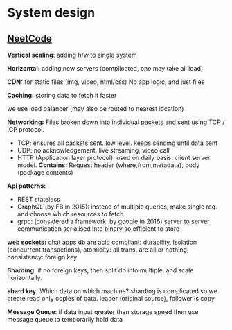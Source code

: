 # System design

## [NeetCode](https://www.youtube.com/watch?v=i53Gi_K3o7I)

**Vertical scaling**: adding h/w to single system

**Horizontal:** adding new servers (complicated, one may take all load)

**CDN:** for static files (img, video, html/css) No app logic, and just files

**Caching:** storing data to fetch it faster

we use load balancer (may also be routed to nearest location)

**Networking:** Files broken down into individual packets and sent using TCP / ICP protocol.

- TCP: ensures all packets sent. low level. keeps sending until data sent
- UDP: no acknowledgement, live streaming, video call
- HTTP (Application layer protocol): used on daily basis. client server model. **Contains:** Request header (where,from,metadata), body (package contents)

**Api patterns:**

- REST stateless
- GraphQL (by FB in 2015): instead of multiple queries, make single req. and choose which resources to fetch
- grpc: (considered a framework. by google in 2016) server to server communication serialised into binary so efficient to store

**web sockets:** chat apps
db are acid compliant: durability, isolation (concurrent transactions), atomicity: all trans. are all or nothing, consistency: foreign key

**Sharding:** if no foreign keys, then split db into multiple, and scale horizontally.

**shard key:** Which data on which machine? sharding is complicated so we create read only copies of data. leader (original source), follower is copy

**Message Queue**: if data input greater than storage speed then use message queue to temporarily hold data
